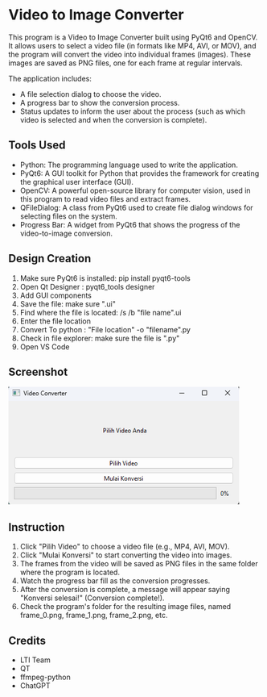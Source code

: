 # Video to Image Converter
This program is a Video to Image Converter built using PyQt6 and OpenCV. It allows users to select a video file (in formats like MP4, AVI, or MOV), and the program will convert the video into individual frames (images). These images are saved as PNG files, one for each frame at regular intervals.

The application includes:
- A file selection dialog to choose the video.
- A progress bar to show the conversion process.
- Status updates to inform the user about the process (such as which video is selected and when the conversion is complete).

## Tools Used
- Python: The programming language used to write the application.
- PyQt6: A GUI toolkit for Python that provides the framework for creating the graphical user interface (GUI).
- OpenCV: A powerful open-source library for computer vision, used in this program to read video files and extract frames.
- QFileDialog: A class from PyQt6 used to create file dialog windows for selecting files on the system.
- Progress Bar: A widget from PyQt6 that shows the progress of the video-to-image conversion.

## Design Creation
1. Make sure PyQt6 is installed: pip install pyqt6-tools
2. Open Qt Designer : pyqt6_tools designer
3. Add GUI components 
4. Save the file: make sure ".ui"
5. Find where the file is located: /s /b "file name".ui
6. Enter the file location 
7. Convert To python : "File location" -o "filename".py
8. Check in file explorer: make sure the file is ".py"
9. Open VS Code

## Screenshot
![image](image/Image_Bonus.png)

## Instruction
1. Click "Pilih Video" to choose a video file (e.g., MP4, AVI, MOV).
2. Click "Mulai Konversi" to start converting the video into images.
3. The frames from the video will be saved as PNG files in the same folder where the program is located.
4. Watch the progress bar fill as the conversion progresses.
5. After the conversion is complete, a message will appear saying "Konversi selesai!" (Conversion complete!).
6. Check the program's folder for the resulting image files, named frame_0.png, frame_1.png, frame_2.png, etc.

## Credits
- LTI Team
- QT
- ffmpeg-python
- ChatGPT